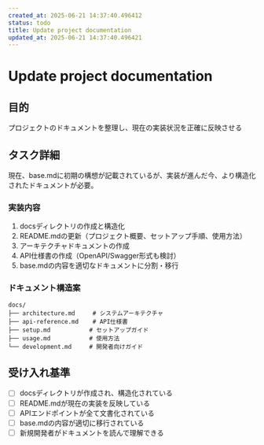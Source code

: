 ```yaml
---
created_at: 2025-06-21 14:37:40.496412
status: todo
title: Update project documentation
updated_at: 2025-06-21 14:37:40.496421
---
```


# Update project documentation

## 目的
プロジェクトのドキュメントを整理し、現在の実装状況を正確に反映させる

## タスク詳細
現在、base.mdに初期の構想が記載されているが、実装が進んだ今、より構造化されたドキュメントが必要。

### 実装内容
1. docsディレクトリの作成と構造化
2. README.mdの更新（プロジェクト概要、セットアップ手順、使用方法）
3. アーキテクチャドキュメントの作成
4. API仕様書の作成（OpenAPI/Swagger形式も検討）
5. base.mdの内容を適切なドキュメントに分割・移行

### ドキュメント構造案
```
docs/
├── architecture.md     # システムアーキテクチャ
├── api-reference.md    # API仕様書
├── setup.md           # セットアップガイド
├── usage.md           # 使用方法
└── development.md     # 開発者向けガイド
```

## 受け入れ基準
- [ ] docsディレクトリが作成され、構造化されている
- [ ] README.mdが現在の実装を反映している
- [ ] APIエンドポイントが全て文書化されている
- [ ] base.mdの内容が適切に移行されている
- [ ] 新規開発者がドキュメントを読んで理解できる